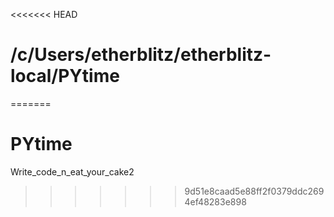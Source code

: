 <<<<<<< HEAD
# /c/Users/etherblitz/etherblitz-local/PYtime
=======
# PYtime
Write_code_n_eat_your_cake2
>>>>>>> 9d51e8caad5e88ff2f0379ddc2694ef48283e898

